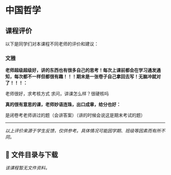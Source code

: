 # 中国哲学

## 课程评价

以下是同学们对本课程不同老师的评价和建议：

### 文雅

**老师超级超级好，讲的东西也有很多自己的思考！每次上课前都会在学习通发通知，每次都不一样但都很有趣！！！期末是一张卷子自己拿回去写！无脑冲就对了！！！：**

老师很好，求考核方式 求问，讲课怎么样？很硬核吗

**真的很有意思的课，老师妙语连珠，出口成章，给分也好：**

是闭卷考老师讲过的题（会讲答案）（讲的时候会说这是期末考试的题）

---

*以上评价来源于学生反馈，仅供参考。具体情况可能因学期、班级等因素而有所不同。*
## 📄 文件目录与下载

_该课程暂无文件资料。_
